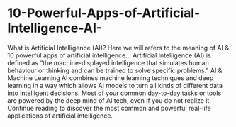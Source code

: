 # 10-Powerful-Apps-of-Artificial-Intelligence-AI-
What is Artificial Intelligence (AI)? Here we will refers to the meaning of AI &amp; 10 powerful apps of artificial intelligence…  Artificial Intelligence (AI) is defined as “the machine-displayed intelligence that simulates human behaviour or thinking and can be trained to solve specific problems.”  AI &amp; Machine Learning  AI combines machine learning techniques and deep learning in a way which allows AI models to turn all kinds of different data into intelligent decisions. Most of your common day-to-day tasks or tools are powered by the deep mind of AI tech, even if you do not realize it. Continue reading to discover the most common and powerful real-life applications of artificial intelligence.
